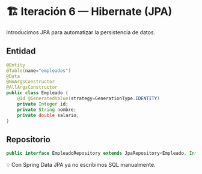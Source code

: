 # 🏗️ Iteración 6 — Hibernate (JPA)

Introducimos JPA para automatizar la persistencia de datos.

## Entidad
```java
@Entity
@Table(name="empleados")
@Data
@NoArgsConstructor
@AllArgsConstructor
public class Empleado {
    @Id @GeneratedValue(strategy=GenerationType.IDENTITY)
    private Integer id;
    private String nombre;
    private double salario;
}
```

## Repositorio
```java
public interface EmpleadoRepository extends JpaRepository<Empleado, Integer> {}
```

💡 Con Spring Data JPA ya no escribimos SQL manualmente.
